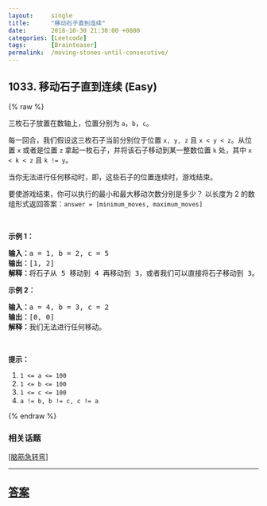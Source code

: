 ```yaml
---
layout:     single
title:      "移动石子直到连续"
date:       2018-10-30 21:30:00 +0800
categories: [Leetcode]
tags:       [Brainteaser]
permalink:  /moving-stones-until-consecutive/
---
```


## 1033. 移动石子直到连续 (Easy)

{% raw %}

<p>三枚石子放置在数轴上，位置分别为 <code>a</code>，<code>b</code>，<code>c</code>。</p>

<p>每一回合，我们假设这三枚石子当前分别位于位置 <code>x, y, z</code> 且 <code>x &lt; y &lt; z</code>。从位置 <code>x</code> 或者是位置 <code>z</code> 拿起一枚石子，并将该石子移动到某一整数位置 <code>k</code> 处，其中 <code>x &lt; k &lt; z</code> 且 <code>k != y</code>。</p>

<p>当你无法进行任何移动时，即，这些石子的位置连续时，游戏结束。</p>

<p>要使游戏结束，你可以执行的最小和最大移动次数分别是多少？ 以长度为 2 的数组形式返回答案：<code>answer = [minimum_moves, maximum_moves]</code></p>

<p>&nbsp;</p>

<p><strong>示例 1：</strong></p>

<pre><strong>输入：</strong>a = 1, b = 2, c = 5
<strong>输出：</strong>[1, 2]
<strong>解释：</strong>将石子从 5 移动到 4 再移动到 3，或者我们可以直接将石子移动到 3。
</pre>

<p><strong>示例 2：</strong></p>

<pre><strong>输入：</strong>a = 4, b = 3, c = 2
<strong>输出：</strong>[0, 0]
<strong>解释：</strong>我们无法进行任何移动。
</pre>

<p>&nbsp;</p>

<p><strong>提示：</strong></p>

<ol>
	<li><code>1 &lt;= a &lt;= 100</code></li>
	<li><code>1 &lt;= b &lt;= 100</code></li>
	<li><code>1 &lt;= c &lt;= 100</code></li>
	<li><code>a != b, b != c, c != a</code></li>
</ol>

{% endraw %}

### 相关话题
  [[脑筋急转弯](https://github.com/openset/leetcode/tree/master/tag/brainteaser/README.md)]

---

## [答案](https://github.com/openset/leetcode/tree/master/problems/moving-stones-until-consecutive)
